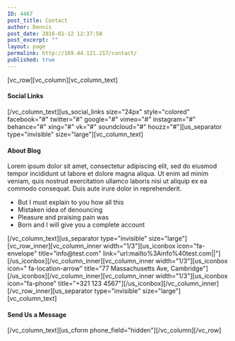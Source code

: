 ```yaml
---
ID: 4467
post_title: Contact
author: Dennis
post_date: 2016-01-12 12:37:50
post_excerpt: ""
layout: page
permalink: http://169.44.121.217/contact/
published: true
---
```

[vc_row][vc_column][vc_column_text]
<h4>Social Links</h4>
[/vc_column_text][us_social_links size="24px" style="colored" facebook="#" twitter="#" google="#" vimeo="#" instagram="#" behance="#" xing="#" vk="#" soundcloud="#" houzz="#"][us_separator type="invisible" size="large"][vc_column_text]
<h4>About Blog</h4>
Lorem ipsum dolor sit amet, consectetur adipiscing elit, sed do eiusmod tempor incididunt ut labore et dolore magna aliqua. Ut enim ad minim veniam, quis nostrud exercitation ullamco laboris nisi ut aliquip ex ea commodo consequat. Duis aute irure dolor in reprehenderit.
<ul>
	<li>But I must explain to you how all this</li>
	<li>Mistaken idea of denouncing</li>
	<li>Pleasure and praising pain was</li>
	<li>Born and I will give you a complete account</li>
</ul>
[/vc_column_text][us_separator type="invisible" size="large"][vc_row_inner][vc_column_inner width="1/3"][us_iconbox icon="fa-envelope" title="info@test.com" link="url:mailto%3Ainfo%40test.com||"][/us_iconbox][/vc_column_inner][vc_column_inner width="1/3"][us_iconbox icon=" fa-location-arrow" title="77 Massachusetts Ave, Cambridge"][/us_iconbox][/vc_column_inner][vc_column_inner width="1/3"][us_iconbox icon="fa-phone" title="+321 123 4567"][/us_iconbox][/vc_column_inner][/vc_row_inner][us_separator type="invisible" size="large"][vc_column_text]
<h4>Send Us a Message</h4>
[/vc_column_text][us_cform phone_field="hidden"][/vc_column][/vc_row]